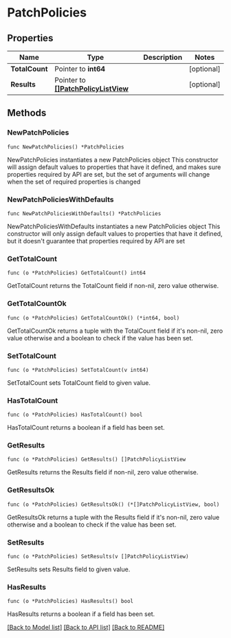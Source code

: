 # PatchPolicies

## Properties

Name | Type | Description | Notes
------------ | ------------- | ------------- | -------------
**TotalCount** | Pointer to **int64** |  | [optional] 
**Results** | Pointer to [**[]PatchPolicyListView**](PatchPolicyListView.md) |  | [optional] 

## Methods

### NewPatchPolicies

`func NewPatchPolicies() *PatchPolicies`

NewPatchPolicies instantiates a new PatchPolicies object
This constructor will assign default values to properties that have it defined,
and makes sure properties required by API are set, but the set of arguments
will change when the set of required properties is changed

### NewPatchPoliciesWithDefaults

`func NewPatchPoliciesWithDefaults() *PatchPolicies`

NewPatchPoliciesWithDefaults instantiates a new PatchPolicies object
This constructor will only assign default values to properties that have it defined,
but it doesn't guarantee that properties required by API are set

### GetTotalCount

`func (o *PatchPolicies) GetTotalCount() int64`

GetTotalCount returns the TotalCount field if non-nil, zero value otherwise.

### GetTotalCountOk

`func (o *PatchPolicies) GetTotalCountOk() (*int64, bool)`

GetTotalCountOk returns a tuple with the TotalCount field if it's non-nil, zero value otherwise
and a boolean to check if the value has been set.

### SetTotalCount

`func (o *PatchPolicies) SetTotalCount(v int64)`

SetTotalCount sets TotalCount field to given value.

### HasTotalCount

`func (o *PatchPolicies) HasTotalCount() bool`

HasTotalCount returns a boolean if a field has been set.

### GetResults

`func (o *PatchPolicies) GetResults() []PatchPolicyListView`

GetResults returns the Results field if non-nil, zero value otherwise.

### GetResultsOk

`func (o *PatchPolicies) GetResultsOk() (*[]PatchPolicyListView, bool)`

GetResultsOk returns a tuple with the Results field if it's non-nil, zero value otherwise
and a boolean to check if the value has been set.

### SetResults

`func (o *PatchPolicies) SetResults(v []PatchPolicyListView)`

SetResults sets Results field to given value.

### HasResults

`func (o *PatchPolicies) HasResults() bool`

HasResults returns a boolean if a field has been set.


[[Back to Model list]](../README.md#documentation-for-models) [[Back to API list]](../README.md#documentation-for-api-endpoints) [[Back to README]](../README.md)


